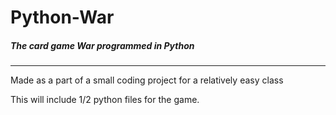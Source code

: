 # Python-War
##### The card game War programmed in Python
***

Made as a part of a small coding project for a relatively easy class

This will include 1/2 python files for the game.
